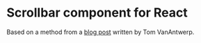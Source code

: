 # Scrollbar component for React

Based on a method from
a [blog post](https://www.thisdot.co/blog/creating-custom-scrollbars-with-react) written by Tom
VanAntwerp.
